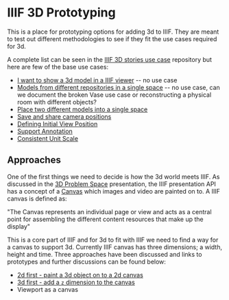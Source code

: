 # IIIF 3D Prototyping

This is a place for prototyping options for adding 3d to IIIF. They are meant to test out different methodologies to see if they fit the use cases required for 3d. 

A complete list can be seen in the [IIIF 3D stories use case](https://github.com/IIIF/iiif-3d-stories/issues)  repository but here are few of the base use cases:

 * [I want to show a 3d model in a IIIF viewer]() -- no use case
 * [Models from different repositories in a single space]() -- no use case, can we document the broken Vase use case or reconstructing a physical room with different objects?
 * [Place two different models into a single space](https://github.com/IIIF/iiif-3d-stories/issues/6)
 * [Save and share camera positions](https://github.com/IIIF/iiif-3d-stories/issues/5)
 * [Defining Initial View Position](https://github.com/IIIF/iiif-3d-stories/issues/4)
 * [Support Annotation](https://github.com/IIIF/iiif-3d-stories/issues/3)
 * [Consistent Unit Scale](https://github.com/IIIF/iiif-3d-stories/issues/2)

## Approaches

One of the first things we need to decide is how the 3d world meets IIIF. As discussed in the [3D Problem Space](IIIF3d_problem_space.pdf) presentation, the IIIF presentation API has a concept of a [Canvas](https://iiif.io/api/presentation/3.0/#53-canvas) which images and video are painted on to. A IIIF canvas is defined as:

"The Canvas represents an individual page or view and acts as a central point for assembling the different content resources that make up the display"

This is a core part of IIIF and for 3d to fit with IIIF we need to find a way for a canvas to support 3d. Currently IIIF canvas has three dimensions; a width, height and time. Three approaches have been discussed and links to prototypes and further discussions can be found below:

 * [2d first - paint a 3d object on to a 2d canvas](2d_first/)
 * [3d first - add a `z` dimension to the canvas](3d_first/)
 * Viewport as a canvas 
